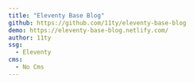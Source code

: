 ```yaml
---
title: "Eleventy Base Blog"
github: https://github.com/11ty/eleventy-base-blog
demo: https://eleventy-base-blog.netlify.com/
author: 11ty
ssg:
  - Eleventy
cms:
  - No Cms
---
```

